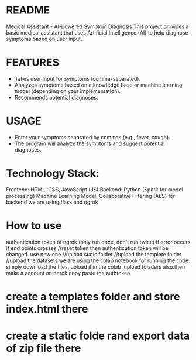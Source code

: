 # README
Medical Assistant - AI-powered Symptom Diagnosis
This project provides a basic medical assistant that uses Artificial Intelligence (AI) to help diagnose symptoms based on user input.
# FEATURES
* Takes user input for symptoms (comma-separated).
* Analyzes symptoms based on a knowledge base or machine learning model (depending on your implementation).
* Recommends potential diagnoses.
# USAGE
* Enter your symptoms separated by commas (e.g., fever, cough).
* The program will analyze the symptoms and suggest potential diagnoses.

# Technology Stack:
Frontend: HTML, CSS, JavaScript (JS)
Backend: Python (Spark for model processing)
Machine Learning Model: Collaborative Filtering (ALS)
for backend we are using flask and ngrok
# How to use
authentication token of ngrok
(only run once, don't run twice)
if error occurs
if end points crosses 
//reset token
then authentication token will be changed.
use new one
//upload static folder
//upload the templete folder
//upload the datasets
we are using the colab notebook for running the code.
simply download the files.
upload it in the colab .upload foladers also.then make a account on ngrok copy paste the authtoken 
# create a templates folder and store index.html there
# create a static folde rand export data of zip file there
